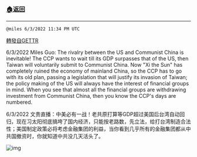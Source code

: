 ###  [:house:返回](README.md)
---


`@miles 6/3/2022 11:34 PM UTC`

[轉發自GETTR](https://gettr.com/post/p1ckayofbfb)

6/3/2022 Miles Guo: The rivalry between the US and Communist China is inevitable! The CCP wants to wait till its GDP surpasses that of the US, then Taiwan will voluntarily submit to Communist China. Now "Xi the Sun" has completely ruined the economy of mainland China, so the CCP has to go with its old plan, passing a legislation that will justify its invasion of Taiwan; the policy making of the US will always have the interest of financial groups in mind. When you see that almost all the financial groups are withdrawing investment from Communist China, then you know the CCP's days are numbered.

6/3/2022 文贵直播：中美必有一战！老共原打算等GDP超过美国后台湾自动回归，现在习太阳彻底搞垮了国内经济，只能按老路数，先立法，给打台湾制造合法性；美国制定政策必将考虑金融集团的利益，当你看到几乎所有的金融集团都从中共国撤资时，你就知道中共没几天活头了。


![img](https://media.gettr.com/group47/getter/2022/06/03/23/8d4dee40-502f-d8ea-8993-37830febeab3/out.jpg)
